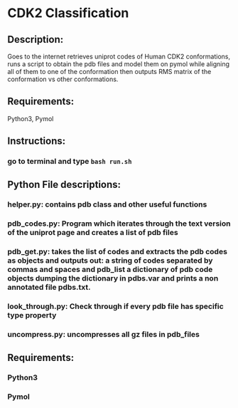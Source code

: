 # CDK2 Classification


## Description:
Goes to the internet retrieves uniprot codes of Human CDK2 conformations, runs a script to obtain the pdb files and model them on pymol while aligning all of them to one of the conformation then outputs RMS matrix of the conformation vs other conformations.
## Requirements:
Python3, Pymol
## Instructions:
### go to terminal and type ```bash run.sh```



## Python File descriptions:

### helper.py: contains pdb class and other useful functions

### pdb_codes.py: Program which iterates through the text version of the uniprot page and creates a list of pdb files

### pdb_get.py: takes the list of codes and extracts the pdb codes as objects and outputs out: a string of codes separated by commas and spaces and pdb_list a dictionary of pdb code objects dumping the dictionary in pdbs.var and prints a non annotated file pdbs.txt.

### look_through.py: Check through if every pdb file has specific type property

### uncompress.py: uncompresses all gz files in pdb_files

## Requirements:
### Python3 
### Pymol